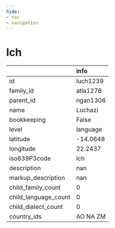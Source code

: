 ```yaml
---
hide:
- toc
- navigation
---
```

# lch
|                      | info     |
|:---------------------|:---------|
| id                   | luch1239 |
| family_id            | atla1278 |
| parent_id            | ngan1306 |
| name                 | Luchazi  |
| bookkeeping          | False    |
| level                | language |
| latitude             | -14.0648 |
| longitude            | 22.2437  |
| iso639P3code         | lch      |
| description          | nan      |
| markup_description   | nan      |
| child_family_count   | 0        |
| child_language_count | 0        |
| child_dialect_count  | 0        |
| country_ids          | AO NA ZM |